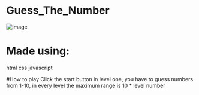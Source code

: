 # Guess_The_Number
![image](https://user-images.githubusercontent.com/70213048/184661583-a510e886-d7b7-4b09-b553-8f6b3aff9aa5.png)

# Made using:
html
css
javascript

#How to play 
Click the start button
in level one, you have to guess numbers from 1-10, in every level the maximum range is 10 * level number
